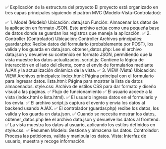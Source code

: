 ✅ Explicación de la estructura del proyecto
El proyecto está organizado en tres capas principales siguiendo el patrón MVC (Modelo-Vista-Controlador):

✅ 1. Model (Modelo)
Ubicación: data.json
Función:
Almacenar los datos de la aplicación en formato JSON. Este archivo actúa como una pequeña base de datos donde se guardan los registros que maneja la aplicación.
✅ 2. Controller (Controlador)
Ubicación: Controller
Archivos principales:
guardar.php: Recibe datos del formulario (probablemente por POST), los valida y los guarda en data.json.
obtener_datos.php: Lee el archivo data.json y devuelve su contenido en formato JSON, permitiendo que la vista muestre los datos actualizados.
script.js: Contiene la lógica de interacción en el lado del cliente, como el envío de formularios mediante AJAX y la actualización dinámica de la vista.
✅ 3. VIEW (Vista)
Ubicación: VIEW
Archivos principales:
index.html: Página principal con el formulario para ingresar datos.
lista.html: Página para mostrar la lista de datos almacenados.
style.css: Archivo de estilos CSS para dar formato y diseño visual a las páginas.
✅ Flujo de funcionamiento
✅ El usuario accede a la vista (index.html o lista.html).
✅ El usuario ingresa datos en el formulario y los envía.
✅ El archivo script.js captura el evento y envía los datos al backend usando AJAX.
✅ El controlador (guardar.php) recibe los datos, los valida y los guarda en data.json.
✅ Cuando se necesita mostrar los datos, obtener_datos.php lee el archivo data.json y devuelve los datos al frontend.
✅ La vista muestra los datos al usuario, aplicando los estilos definidos en style.css.
✅ Resumen
Modelo: Gestiona y almacena los datos.
Controlador: Procesa las peticiones, valida y manipula los datos.
Vista: Interfaz de usuario, muestra y recoge información.
